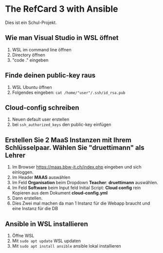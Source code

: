 # The RefCard 3 with Ansible

Dies ist ein Schul-Projekt.

## Wie man Visual Studio in WSL öffnet

1. WSL im command line öffnen
2. Directory öffnen
3. "code ." eingeben

## Finde deinen public-key raus

1. WSL Ubuntu öffnen
1. Folgendes eingeben: `cat /home/"user"/.ssh/id_rsa.pub`

## Cloud-config schreiben

1. Neuen default user erstellen
2. bei `ssh_authorized_keys` den public-key einfügen

##  Erstellen Sie 2 MaaS Instanzen mit Ihrem Schlüsselpaar. Wählen Sie "druettimann" als Lehrer
1. Im Browser https://maas.bbw-it.ch/index.php eingeben und sich einloggen.
2. Im Header **MAAS** auswählen
3. Im Feld **Organisation** beim Dropdown **Teacher**: **druettimann** auswählen.
4. Im Feld **Software** beim Input feld Initial Script: **Cloud config** rein Kopieren aus dem Dokument **cloud-config.yml**
5. Dann erstellen.
6. Dies Zwei mal machen da man 1 Instanz für die Webapp braucht und eine Instanz für die DB

## Ansible in WSL installieren

1. Öffne WSL
2. Mit `sudo apt update` WSL updaten
3. Mit `sudo apt install ansible` ansible lokal installieren

